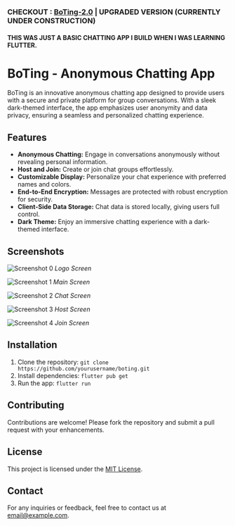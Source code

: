 ### CHECKOUT : [BoTing-2.0](https://github.com/AbhiCrackerOfficial/BoTing-2.0) | UPGRADED VERSION (CURRENTLY UNDER CONSTRUCTION)
#### THIS WAS JUST A BASIC CHATTING APP I BUILD WHEN I WAS LEARNING FLUTTER.
# BoTing - Anonymous Chatting App

BoTing is an innovative anonymous chatting app designed to provide users with a secure and private platform for group conversations. With a sleek dark-themed interface, the app emphasizes user anonymity and data privacy, ensuring a seamless and personalized chatting experience.

## Features

- **Anonymous Chatting:** Engage in conversations anonymously without revealing personal information.
- **Host and Join:** Create or join chat groups effortlessly.
- **Customizable Display:** Personalize your chat experience with preferred names and colors.
- **End-to-End Encryption:** Messages are protected with robust encryption for security.
- **Client-Side Data Storage:** Chat data is stored locally, giving users full control.
- **Dark Theme:** Enjoy an immersive chatting experience with a dark-themed interface.

## Screenshots

![Screenshot 0](screenshots/0.jpg)
*Logo Screen*

![Screenshot 1](screenshots/2.jpg)
*Main Screen*

![Screenshot 2](screenshots/1.jpg)
*Chat Screen*

![Screenshot 3](screenshots/3.jpg)
*Host Screen*

![Screenshot 4](screenshots/4.jpg)
*Join Screen*

## Installation

1. Clone the repository: `git clone https://github.com/yourusername/boting.git`
2. Install dependencies: `flutter pub get`
3. Run the app: `flutter run`

## Contributing

Contributions are welcome! Please fork the repository and submit a pull request with your enhancements.

## License

This project is licensed under the [MIT License](LICENSE).

## Contact

For any inquiries or feedback, feel free to contact us at [email@example.com](mailto:email@example.com).

